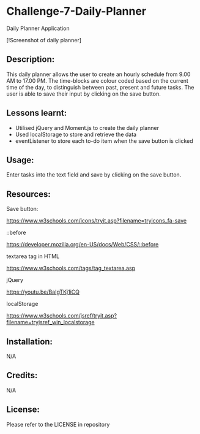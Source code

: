 # Challenge-7-Daily-Planner
Daily Planner Application

[!Screenshot of daily planner]

## Description:

This daily planner allows the user to create an hourly schedule from 9.00 AM to 17.00 PM. The time-blocks are colour coded based on the current time of the day, to distinguish between past, present and future tasks. The user is able to save their input by clicking on the save button.

## Lessons learnt:

- Utilised jQuery and Moment.js to create the daily planner
- Used localStorage to store and retrieve the data
- eventListener to store each to-do item when the save button is clicked

## Usage:

Enter tasks into the text field and save by clicking on the save button.

## Resources:

Save button:

https://www.w3schools.com/icons/tryit.asp?filename=tryicons_fa-save

::before

https://developer.mozilla.org/en-US/docs/Web/CSS/::before

textarea tag in HTML

https://www.w3schools.com/tags/tag_textarea.asp

jQuery

https://youtu.be/BaIgTKj1iCQ

localStorage

https://www.w3schools.com/jsref/tryit.asp?filename=tryjsref_win_localstorage

## Installation:

N/A

## Credits:

N/A

## License:

Please refer to the LICENSE in repository



